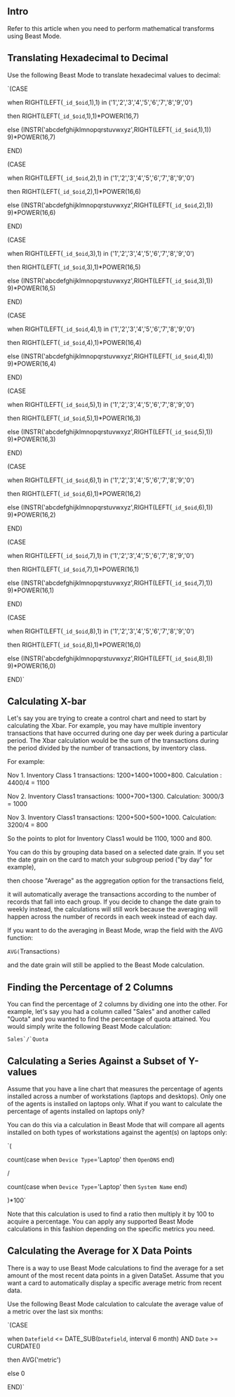 

Intro
-------

Refer to this article when you need to perform mathematical transforms using Beast Mode.


 Translating Hexadecimal to Decimal
------------------------------------

Use the following Beast Mode to translate hexadecimal values to decimal:


`(CASE


 when RIGHT(LEFT(`_id_$oid`,1),1) in ('1','2','3','4','5','6','7','8','9','0')


 then RIGHT(LEFT(`_id_$oid`,1),1)*POWER(16,7)


 else (INSTR('abcdefghijklmnopqrstuvwxyz',RIGHT(LEFT(`_id_$oid`,1),1)) 9)*POWER(16,7)


 END)


 (CASE


 when RIGHT(LEFT(`_id_$oid`,2),1) in ('1','2','3','4','5','6','7','8','9','0')


 then RIGHT(LEFT(`_id_$oid`,2),1)*POWER(16,6)


 else (INSTR('abcdefghijklmnopqrstuvwxyz',RIGHT(LEFT(`_id_$oid`,2),1)) 9)*POWER(16,6)


 END)


 (CASE


 when RIGHT(LEFT(`_id_$oid`,3),1) in ('1','2','3','4','5','6','7','8','9','0')


 then RIGHT(LEFT(`_id_$oid`,3),1)*POWER(16,5)


 else (INSTR('abcdefghijklmnopqrstuvwxyz',RIGHT(LEFT(`_id_$oid`,3),1)) 9)*POWER(16,5)


 END)


 (CASE


 when RIGHT(LEFT(`_id_$oid`,4),1) in ('1','2','3','4','5','6','7','8','9','0')


 then RIGHT(LEFT(`_id_$oid`,4),1)*POWER(16,4)


 else (INSTR('abcdefghijklmnopqrstuvwxyz',RIGHT(LEFT(`_id_$oid`,4),1)) 9)*POWER(16,4)


 END)


 (CASE


 when RIGHT(LEFT(`_id_$oid`,5),1) in ('1','2','3','4','5','6','7','8','9','0')


 then RIGHT(LEFT(`_id_$oid`,5),1)*POWER(16,3)


 else (INSTR('abcdefghijklmnopqrstuvwxyz',RIGHT(LEFT(`_id_$oid`,5),1)) 9)*POWER(16,3)


 END)


 (CASE


 when RIGHT(LEFT(`_id_$oid`,6),1) in ('1','2','3','4','5','6','7','8','9','0')


 then RIGHT(LEFT(`_id_$oid`,6),1)*POWER(16,2)


 else (INSTR('abcdefghijklmnopqrstuvwxyz',RIGHT(LEFT(`_id_$oid`,6),1)) 9)*POWER(16,2)


 END)


 (CASE


 when RIGHT(LEFT(`_id_$oid`,7),1) in ('1','2','3','4','5','6','7','8','9','0')


 then RIGHT(LEFT(`_id_$oid`,7),1)*POWER(16,1)


 else (INSTR('abcdefghijklmnopqrstuvwxyz',RIGHT(LEFT(`_id_$oid`,7),1)) 9)*POWER(16,1)


 END)


 (CASE


 when RIGHT(LEFT(`_id_$oid`,8),1) in ('1','2','3','4','5','6','7','8','9','0')


 then RIGHT(LEFT(`_id_$oid`,8),1)*POWER(16,0)


 else (INSTR('abcdefghijklmnopqrstuvwxyz',RIGHT(LEFT(`_id_$oid`,8),1)) 9)*POWER(16,0)


 END)`

Calculating X-bar
-------------------

Let's say you are trying to create a control chart and need to start by calculating the Xbar. For example, you may have multiple inventory transactions that have occurred during one day per week during a particular period. The Xbar calculation would be the sum of the transactions during the period divided by the number of transactions, by inventory class.


 For example:


 Nov 1. Inventory Class 1 transactions: 1200+1400+1000+800. Calculation : 4400/4 = 1100


 Nov 2. Inventory Class1 transactions: 1000+700+1300. Calculation: 3000/3 = 1000


 Nov 3. Inventory Class1 transactions: 1200+500+500+1000. Calculation: 3200/4 = 800


 So the points to plot for Inventory Class1 would be 1100, 1000 and 800.


 You can do this by grouping data based on a selected date grain. If you set the date grain on the card to match your subgroup period ("by day" for example),

then choose "Average" as the aggregation option for the transactions field,

it will automatically average the transactions according to the number of records that fall into each group. If you decide to change the date grain to weekly instead, the calculations will still work because the averaging will happen across the number of records in each week instead of each day.


 If you want to do the averaging in Beast Mode, wrap the field with the AVG function:


`AVG(`Transactions`)`


 and the date grain will still be applied to the Beast Mode calculation.


 Finding the Percentage of 2 Columns
-------------------------------------

You can find the percentage of 2 columns by dividing one into the other. For example, let's say you had a column called "Sales" and another called "Quota" and you wanted to find the percentage of quota attained. You would simply write the following Beast Mode calculation:


``Sales`/`Quota``


 Calculating a Series Against a Subset of Y-values
---------------------------------------------------

Assume that you have a line chart that measures the percentage of agents installed across a number of workstations (laptops and desktops). Only one of the agents is installed on laptops only. What if you want to calculate the percentage of agents installed on laptops only?


 You can do this via a calculation in Beast Mode that will compare all agents installed on both types of workstations against the agent(s) on laptops only:


`(


 count(case when `Device Type`='Laptop' then `OpenDNS` end)


 /


 count(case when `Device Type`='Laptop' then `System Name` end)


 )*100`


 Note that this calculation is used to find a ratio then multiply it by 100 to acquire a percentage. You can apply any supported Beast Mode calculations in this fashion depending on the specific metrics you need.


 Calculating the Average for X Data Points
-------------------------------------------

There is a way to use Beast Mode calculations to find the average for a set amount of the most recent data points in a given DataSet. Assume that you want a card to automatically display a specific average metric from recent data.


 Use the following Beast Mode calculation to calculate the average value of a metric over the last six months:


`(CASE


 when `Datefield` <= DATE_SUB(`Datefield`, interval 6 month) AND `Date` >= CURDATE()


 then AVG('metric')


 else 0


 END)`


